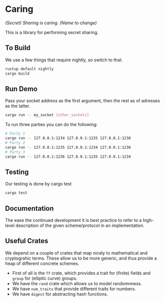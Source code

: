 # Caring
_(Secret) Sharing is caring. (Name to change)_ 

This is a library for performing secret sharing.

## To Build
We use a few things that require nightly, so switch to that.
```sh
rustup default nightly
cargo build
```

## Run Demo
Pass your socket address as the first argument, then the rest as of adresses as the latter.
```sh
cargo run -- my_socket [other_sockets]
```
To run three parties you can do the following:
```sh
# Party 1
cargo run -- 127.0.0.1:1234 127.0.0.1:1235 127.0.0.1:1236
# Party 2
cargo run -- 127.0.0.1:1235 127.0.0.1:1234 127.0.0.1:1236
# Party 3
cargo run -- 127.0.0.1:1236 127.0.0.1:1235 127.0.0.1:1234
```

## Testing
Our testing is done by cargo test
```sh
cargo test
```

## Documentation
The ease the continued development it is best practice to refer to a high-level description of the given scheme/protocol in an implementation.


## Useful Crates
We depend on a couple of crates that map nicely to mathematical and cryptograhic terms.
These allow us to be more generic, and thus provide a heap of different concrete schemes.
- First of all is the `ff` crate, which provides a trait for (finite) fields and `group` for (elliptic curve) groups.
- We have the `rand` crate which allows us to model randomnness.
- We have `num_traits` that provide different traits for numbers.
- We have `digest` for abstracting hash functions.
